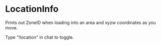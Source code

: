 # LocationInfo

Prints out ZoneID when loading into an area and xyzw coordinates as you move.

Type "!location" in chat to toggle.
